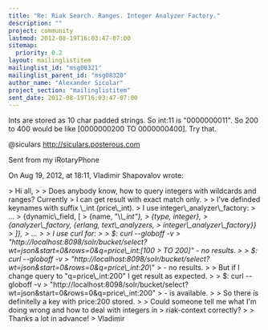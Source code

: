 ```yaml
---
title: "Re: Riak Search. Ranges. Integer Analyzer Factory."
description: ""
project: community
lastmod: 2012-08-19T16:03:47-07:00
sitemap:
  priority: 0.2
layout: mailinglistitem
mailinglist_id: "msg08321"
mailinglist_parent_id: "msg08320"
author_name: "Alexander Sicular"
project_section: "mailinglistitem"
sent_date: 2012-08-19T16:03:47-07:00
---
```



Ints are stored as 10 char padded strings. So int:11 is "0000000011". So 200 to 
400 would be like [0000000200 TO 0000000400]. Try that. 


@siculars
http://siculars.posterous.com

Sent from my iRotaryPhone

On Aug 19, 2012, at 18:11, Vladimir Shapovalov  wrote:

&gt; Hi all,
&gt; 
&gt; Does anybody know, how to query integers with wildcards and ranges? Currently 
&gt; I can get result with exact match only.
&gt; 
&gt; I've definded keynames with suffix \\_int (price\\_int).
&gt; I use integer\\_analyzer\\_factory:
&gt; ...
&gt; {dynamic\\_field, [
&gt; {name, "\\*\\_int"},
&gt; {type, integer},
&gt; {analyzer\\_factory, {erlang, text\\_analyzers, 
&gt; integer\\_analyzer\\_factory}}
&gt; ]},
&gt; ...
&gt; 
&gt; I use curl for:
&gt; 
&gt; $: curl --globoff -v 
&gt; "http://localhost:8098/solr/bucket/select?wt=json&start=0&rows=0&q=price\\_int:[100
&gt; TO 200]" - no results.
&gt; 
&gt; $: curl --globoff -v 
&gt; "http://localhost:8098/solr/bucket/select?wt=json&start=0&rows=0&q=price\\_int:20\\*"
&gt; - no results.
&gt; 
&gt; But if I change query to "q=price\\_int:200" I get result as expected. 
&gt; 
&gt; $: curl --globoff -v 
&gt; "http://localhost:8098/solr/bucket/select?wt=json&start=0&rows=0&q=price\\_int:200"
&gt; - is available.
&gt; 
&gt; So there is definitelly a key with price:200 stored.
&gt; 
&gt; Could someone tell me what I'm doing wrong and how to deal with integers in 
&gt; riak-context correctly?
&gt; 
&gt; Thanks a lot in advance!
&gt; Vladimir
